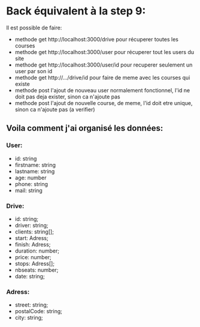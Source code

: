# Back équivalent à la step 9:

Il est possible de faire:
- methode get http://localhost:3000/drive pour récuperer toutes les courses
- methode get http://localhost:3000/user pour récuperer tout les users du site
- methode get http://localhost:3000/user/id pour recuperer seulement un user par son id
- methode get http://.../drive/id pour faire de meme avec les courses qui existe
- methode post l'ajout de nouveau user normalement fonctionnel, l'id ne doit pas deja exister, sinon ca n'ajoute pas
- methode post l'ajout de nouvelle course, de meme, l'id doit etre unique, sinon ca n'ajoute pas (a verifier)

## Voila comment j'ai organisé les données:

### User:
- id: string
- firstname: string
- lastname: string
- age: number
- phone: string
- mail: string
 
 
### Drive:
- id: string;
- driver: string;
- clients: string[];
- start: Adress;
- finish: Adress;
- duration: number;
- price: number;
- stops: Adress[];
- nbseats: number;
- date: string;
 
 
### Adress:
- street: string;
- postalCode: string;
- city: string;
